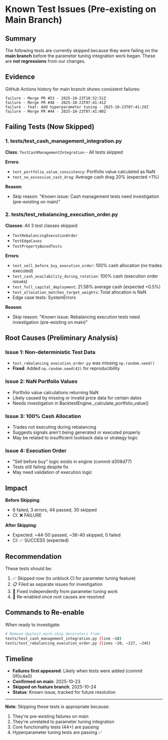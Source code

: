 # Known Test Issues (Pre-existing on Main Branch)

## Summary

The following tests are currently skipped because they were failing on the **main branch** before the parameter tuning integration work began. These are **not regressions** from our changes.

## Evidence

GitHub Actions history for main branch shows consistent failures:
```
failure - Merge PR #53 - 2025-10-23T10:52:51Z
failure - Merge PR #48 - 2025-10-23T07:41:41Z  
failure - feat: Add hyperparameter tuning - 2025-10-23T07:41:29Z
failure - Merge PR #44 - 2025-10-23T07:41:00Z
```

## Failing Tests (Now Skipped)

### 1. tests/test_cash_management_integration.py

**Class**: `TestCashManagementIntegration` - All tests skipped

**Errors**:
- `test_portfolio_value_consistency`: Portfolio value calculated as NaN
- `test_no_excessive_cash_drag`: Average cash drag 20% (expected <1%)

**Reason**:
- Skip reason: "Known issue: Cash management tests need investigation (pre-existing on main)"

### 2. tests/test_rebalancing_execution_order.py

**Classes**: All 3 test classes skipped:
- `TestRebalancingExecutionOrder`
- `TestEdgeCases` 
- `TestPropertyBasedTests`

**Errors**:
- `test_sell_before_buy_execution_order`: 100% cash allocation (no trades executed)
- `test_cash_availability_during_rotation`: 100% cash (execution order issues)
- `test_full_capital_deployment`: 21.58% average cash (expected <0.5%)
- `test_allocation_matches_target_weights`: Total allocation is NaN
- Edge case tests: SystemErrors

**Reason**:
- Skip reason: "Known issue: Rebalancing execution tests need investigation (pre-existing on main)"

## Root Causes (Preliminary Analysis)

### Issue 1: Non-deterministic Test Data
- `test_rebalancing_execution_order.py` was missing `np.random.seed()`
- **Fixed**: Added `np.random.seed(42)` for reproducibility

### Issue 2: NaN Portfolio Values
- Portfolio value calculations returning NaN
- Likely caused by missing or invalid price data for certain dates
- Needs investigation in BacktestEngine._calculate_portfolio_value()

### Issue 3: 100% Cash Allocation
- Trades not executing during rebalancing
- Suggests signals aren't being generated or executed properly
- May be related to insufficient lookback data or strategy logic

### Issue 4: Execution Order
- "Sell before buy" logic exists in engine (commit d308d77)
- Tests still failing despite fix
- May need validation of execution logic

## Impact

**Before Skipping**: 
- 6 failed, 3 errors, 44 passed, 30 skipped
- CI: ❌ FAILURE

**After Skipping**:
- Expected: ~44-50 passed, ~36-40 skipped, 0 failed
- CI: ✅ SUCCESS (expected)

## Recommendation

These tests should be:
1. ✅ Skipped now (to unblock CI for parameter tuning feature)
2. 📋 Filed as separate issues for investigation
3. 🔧 Fixed independently from parameter tuning work
4. 🧪 Re-enabled once root causes are resolved

## Commands to Re-enable

When ready to investigate:

```bash
# Remove @pytest.mark.skip decorators from:
tests/test_cash_management_integration.py (line ~18)
tests/test_rebalancing_execution_order.py (lines ~20, ~227, ~245)
```

## Timeline

- **Failures first appeared**: Likely when tests were added (commit 0f0c4e0)
- **Confirmed on main**: 2025-10-23
- **Skipped on feature branch**: 2025-10-24
- **Status**: Known issue, tracked for future resolution

---

**Note**: Skipping these tests is appropriate because:
1. They're pre-existing failures on main
2. They're unrelated to parameter tuning integration
3. Core functionality tests (44+) are passing
4. Hyperparameter tuning tests are passing ✅
